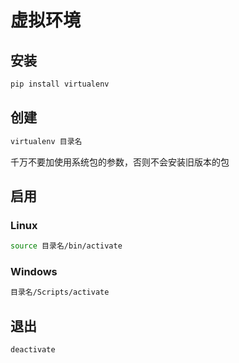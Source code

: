 # 虚拟环境
## 安装
```sh
pip install virtualenv
```
## 创建
```sh
virtualenv 目录名
```
千万不要加使用系统包的参数，否则不会安装旧版本的包
## 启用
### Linux
```sh
source 目录名/bin/activate
```
### Windows
```cmd
目录名/Scripts/activate
```
## 退出
```sh
deactivate
```
